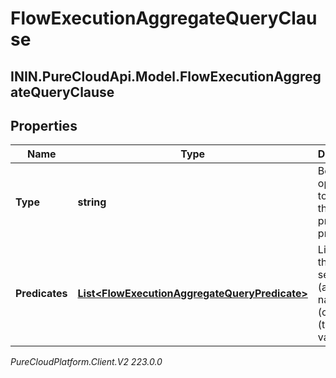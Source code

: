 # FlowExecutionAggregateQueryClause

## ININ.PureCloudApi.Model.FlowExecutionAggregateQueryClause

## Properties

|Name | Type | Description | Notes|
|------------ | ------------- | ------------- | -------------|
| **Type** | **string** | Boolean operation to apply to the provided predicates | |
| **Predicates** | [**List&lt;FlowExecutionAggregateQueryPredicate&gt;**](FlowExecutionAggregateQueryPredicate) | Like a three-word sentence: (attribute-name) (operator) (target-value). | |



_PureCloudPlatform.Client.V2 223.0.0_
